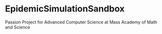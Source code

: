 # EpidemicSimulationSandbox
Passion Project for Advanced Computer Science at Mass Academy of Math and Science
